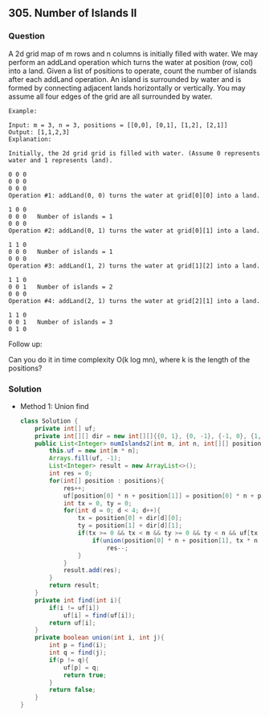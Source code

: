 ## 305. Number of Islands II

### Question
A 2d grid map of m rows and n columns is initially filled with water. We may perform an addLand operation which turns the water at position (row, col) into a land. Given a list of positions to operate, count the number of islands after each addLand operation. An island is surrounded by water and is formed by connecting adjacent lands horizontally or vertically. You may assume all four edges of the grid are all surrounded by water.

```
Example:

Input: m = 3, n = 3, positions = [[0,0], [0,1], [1,2], [2,1]]
Output: [1,1,2,3]
Explanation:

Initially, the 2d grid grid is filled with water. (Assume 0 represents water and 1 represents land).

0 0 0
0 0 0
0 0 0
Operation #1: addLand(0, 0) turns the water at grid[0][0] into a land.

1 0 0
0 0 0   Number of islands = 1
0 0 0
Operation #2: addLand(0, 1) turns the water at grid[0][1] into a land.

1 1 0
0 0 0   Number of islands = 1
0 0 0
Operation #3: addLand(1, 2) turns the water at grid[1][2] into a land.

1 1 0
0 0 1   Number of islands = 2
0 0 0
Operation #4: addLand(2, 1) turns the water at grid[2][1] into a land.

1 1 0
0 0 1   Number of islands = 3
0 1 0
```

Follow up:

Can you do it in time complexity O(k log mn), where k is the length of the positions?

### Solution
* Method 1: Union find
  ```Java
  class Solution {
      private int[] uf;
      private int[][] dir = new int[][]{{0, 1}, {0, -1}, {-1, 0}, {1, 0}};
      public List<Integer> numIslands2(int m, int n, int[][] positions) {
          this.uf = new int[m * n];
          Arrays.fill(uf, -1);
          List<Integer> result = new ArrayList<>();
          int res = 0;
          for(int[] position : positions){
              res++;
              uf[position[0] * n + position[1]] = position[0] * n + position[1];
              int tx = 0, ty = 0;
              for(int d = 0; d < 4; d++){
                  tx = position[0] + dir[d][0];
                  ty = position[1] + dir[d][1];
                  if(tx >= 0 && tx < m && ty >= 0 && ty < n && uf[tx * n + ty] != -1){
                      if(union(position[0] * n + position[1], tx * n + ty))
                          res--;
                  }
              }
              result.add(res);
          }
          return result;
      }
      private int find(int i){
          if(i != uf[i])
              uf[i] = find(uf[i]);
          return uf[i];
      }
      private boolean union(int i, int j){
          int p = find(i);
          int q = find(j);
          if(p != q){
              uf[p] = q;
              return true;
          }
          return false;
      }
  }
  ```
